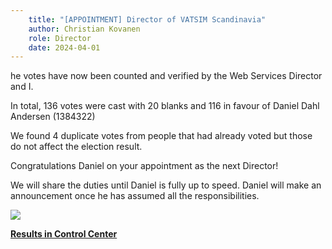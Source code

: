 ```yaml
---
    title: "[APPOINTMENT] Director of VATSIM Scandinavia"
    author: Christian Kovanen
    role: Director
    date: 2024-04-01
---
```

he votes have now been counted and verified by the Web Services Director and I.

In total, 136 votes were cast with 20 blanks and 116 in favour of Daniel Dahl Andersen (1384322)

We found 4 duplicate votes from people that had already voted but those do not affect the election result. 


Congratulations Daniel on your appointment as the next Director!


We will share the duties until Daniel is fully up to speed. Daniel will make an announcement once he has assumed all the responsibilities.

![](/img/1.png)

**[Results in Control Center](https://cc.vatsim-scandinavia.org/vote/4)**